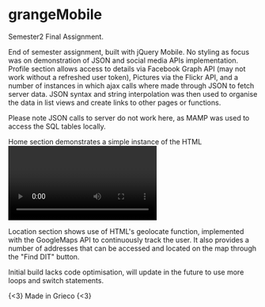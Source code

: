 # grangeMobile
Semester2 Final Assignment.

End of semester assignment, built with jQuery Mobile. No styling as focus was on demonstration of JSON
and social media APIs implementation. Profile section allows access to details via Facebook Graph API
(may not work without a refreshed user token), Pictures via the Flickr API, and a number of instances in
which ajax calls where made through JSON to fetch server data. JSON syntax and string interpolation was
then used to organise the data in list views and create links to other pages or functions.

Please note JSON calls to server do not work here, as MAMP was used to access the SQL tables locally.

Home section demonstrates a simple instance of the HTML <video> tag and the Twitter feed API.

Location section shows use of HTML's geolocate function, implemented with the GoogleMaps API to continuously 
track the user. It also provides a number of addresses that can be accessed and located on the map through
the "Find DIT" button.

Initial build lacks code optimisation, will update in the future to use more loops and switch statements.

{<3} Made in Grieco {<3}
